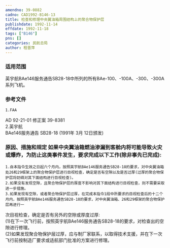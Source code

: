 ```yaml
---
amendno: 39-0882  
cadno: CAD1992-B146-13  
title: 检查和修理中央翼油箱周围结构上的聚合物保护层  
publishdate: 1992-11-14  
effdate: 1992-11-18  
tags: ["B146"]  
pns: []  
categories: 民航总局  
author: 程晋萍  
---
```

  
### 适用范围  
英宇航BAe146服务通告SB28-18中所列的所有BAe-100、-100A、-300、-300A系列飞机。  
  
<!--more-->  
### 参考文件  
    1.FAA  
AD 92-21-01 修正案 39-8381  
    2.英宇航  
BAe146服务通告 SB28-18 (1991年 3月 12日颁发)  
  
### 原因、措施和规定     如果中央翼油箱燃油渗漏到客舱内将可能导致火灾或爆炸，为防止这类事件发生，要求完成以下工作(除非事先已完成):  
    1.自本指令生效之日起六个月内，按照英宇航BAe146服务通告SB28-18的要求，对中央翼油箱处26和29框架上的聚合物保护层进行目视检查，确定是否有空隙以及是否过厚(过厚的聚合物保护层将妨碍对其下面结构进行目视检查)。  
    2.如果没有发现空隙，且聚合物保护层的厚度不影响对其下面结构进行目视检查，则不需要采取进一步措施。  
    3.如果发现有空隙，或者聚合物保护层过厚，在完成本指令1段中所要求的目视检查后的十二个月内，按照英宇航BAe146服务通告SB28-18的要求，对中央翼油箱、26和29框架的聚合物保护层再进行一  
  
  
次目视检查，确定是否有另外的空隙或厚度过厚:  
(1)在下一次飞行前，按照英宇航BAe146服务通告SB28-18的要求，对检查出的空隙进行修理。  
      (2)如果发现聚合物保护层过厚，应与制厂家联系，以取得技术支援，并在下一次飞行前按制造厂要求或适航部门批准的方案进行修理。  
  
